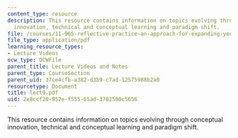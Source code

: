 ```yaml
---
content_type: resource
description: This resource contains information on topics evolving through conceptual
  innovation, technical and conceptual learning and paradigm shift.
file: /courses/11-965-reflective-practice-an-approach-for-expanding-your-learning-frontiers-january-iap-2007/2e8ccf20952ef55565ad3782500c5656_lect9.pdf
file_type: application/pdf
learning_resource_types:
- Lecture Videos
ocw_type: OCWFile
parent_title: Lecture Videos and Notes
parent_type: CourseSection
parent_uid: 37ce4cfb-a382-d3b9-c7ad-12575988b2a0
resourcetype: Document
title: lect9.pdf
uid: 2e8ccf20-952e-f555-65ad-3782500c5656
---
```

This resource contains information on topics evolving through conceptual innovation, technical and conceptual learning and paradigm shift.

